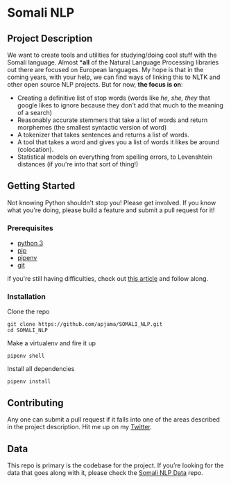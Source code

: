 # Somali NLP

## Project Description
We want to create tools and utilities for studying/doing cool stuff with the Somali language. Almost *****all**** of the Natural Language Processing libraries out there are focused on European languages. My hope is that in the coming years, with your help, we can find ways of linking this to NLTK and other open source NLP projects. But for now, ****the focus is on****:
* Creating a definitive list of stop words (words like *he, she, they* that google likes to ignore because they don't add that much to the meaning of a search)
* Reasonably accurate stemmers that take a list of words and return morphemes (the smallest syntactic version of word)
* A tokenizer that takes sentences and returns a list of words.
* A tool that takes a word and gives you a list of words it likes be around (colocation).
* Statistical models on everything from spelling errors, to Levenshtein distances (if you're into that sort of thing!)  
## Getting Started
Not knowing Python shouldn't stop you! Please get involved. If you know what you're doing, please build a feature and submit a pull request for it!
### Prerequisites
* [python 3](https://wiki.python.org/moin/BeginnersGuide/Download)
* [pip](https://pip.pypa.io/en/stable/installing/)
* [pipenv](https://pipenv.readthedocs.io/en/latest/)
* [git](https://git-scm.com/book/en/v2/Getting-Started-Installing-Git)

if you're still having difficulties, check out [this article](https://docs.python-guide.org/) and follow along.

### Installation

Clone the repo
```
git clone https://github.com/apjama/SOMALI_NLP.git
cd SOMALI_NLP
```  
Make a virtualenv and fire it up
```
pipenv shell
```  
Install all dependencies
```
pipenv install
```

## Contributing
Any one can submit a pull request if it falls into one of the areas described in the project description. Hit me up on my [Twitter](https://twitter.com/apjama).

## Data
This repo is primary is the codebase for the project. If you’re looking for the data that goes along with it, please check the [Somali NLP Data](https://github.com/apjama/Somali_NLP_data) repo. 



